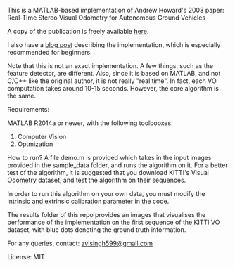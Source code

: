 This is a MATLAB-based implementation of Andrew Howard's 2008 paper:
Real-Time Stereo Visual Odometry for Autonomous Ground Vehicles

A copy of the publication is freely available [here](https://www-robotics.jpl.nasa.gov/publications/Andrew_Howard/howard_iros08_visodom.pdf).

I also have a [blog post](http://avisingh599.github.io/vision/visual-odometry-full/) describing the implementation, which is especially recommended for beginners. 

Note that this is not an exact implementation. A few things, such as the feature detector,
are different. Also, since it is based on MATLAB, and not C/C++ like the original author,
it is not really "real time". In fact, each VO computation takes around 10-15 seconds.
However, the core algorithm is the same.

Requirements: 

MATLAB R2014a or newer, with the following toolbooxes:

1.  Computer Vision
2.  Optmization

How to run?
A file demo.m is provided which takes in the input images provided in the sample_data folder,
and runs the algorithm on it. 
For a better test of the algorithm, it is suggested that you download KITTI's Visual Odometry
dataset, and test the algorithm on their sequences. 

In order to run this algorithm on your own data, you must modify the intrinsic and extrinsic
calibration parameter in the code.

The results folder of this repo provides an images that visualises the performance of the
implementation on the first sequence of the KITTI VO dataset, with blue dots denoting the
ground truth information.

For any queries, contact: avisingh599@gmail.com

License: MIT